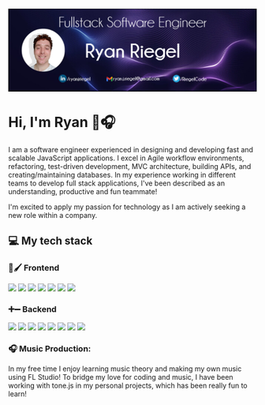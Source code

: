 ![Header](https://github.com/rriegel/rriegel/blob/main/githubCover2.png "Header")

# Hi, I'm Ryan 👋🎧

I am a software engineer experienced in designing and developing fast and scalable JavaScript applications. I excel in Agile workflow environments, refactoring, test-driven development, MVC architecture, building APIs, and creating/maintaining databases. In my experience working in different teams to develop full stack applications, I've been described as an understanding, productive and fun teammate!

I'm excited to apply my passion for technology as I am actively seeking a new role within a company.

## 💻 My tech stack

### 🎨🖌 Frontend

[![](https://img.shields.io/badge/ReactJS-informational?style=flat&color=5ED4F3)](https://reactjs.org/)
[![](https://img.shields.io/badge/HTML-informational?style=flat&color=DD4B24)](https://developer.mozilla.org/en-US/docs/Web/HTML)
[![](https://img.shields.io/badge/CSS-informational?style=flat&color=254ADD)](https://developer.mozilla.org/en-US/docs/Web/CSS)
[![](https://img.shields.io/badge/jQuery-informational?style=flat&color=0765A6)](https://jquery.com/)
[![](https://img.shields.io/badge/Webpack-Babel-informational?style=flat&color=F8DB3F)](https://webpack.js.org/-https://babeljs.io/)
![](https://img.shields.io/badge/Jest-informational?style=flat&color=906F79)
![](https://img.shields.io/badge/Enzyme-informational?style=flat&color=2ECC71)

### ➕➖ Backend

![](https://img.shields.io/badge/Node.js-informational?style=flat&color=74A95F)
![](https://img.shields.io/badge/Express-informational?style=flat&color=FFFFFF)
![](https://img.shields.io/badge/MySQL-informational?style=flat&color=DD8A00)
![](https://img.shields.io/badge/PostgreSQL-informational?style=flat&color=31648C)
![](https://img.shields.io/badge/MongoDB-informational?style=flat&color=439543)
![](https://img.shields.io/badge/AWS-informational?style=flat&color=FF9900)
![](https://img.shields.io/badge/Docker-informational?style=flat&color=2491E6)
![](https://img.shields.io/badge/Supertest-informational?style=flat&color=906F79)

### 🎧 Music Production:
In my free time I enjoy learning music theory and making my own music using FL Studio! To bridge my love for coding and music, I have been working with tone.js in my personal projects, which has been really fun to learn!

<!--
**rriegel/rriegel** is a ✨ _special_ ✨ repository because its `README.md` (this file) appears on your GitHub profile.

Here are some ideas to get you started:

- 🔭 I’m currently working on ...
- 🌱 I’m currently learning ...
- 👯 I’m looking to collaborate on ...
- 🤔 I’m looking for help with ...
- 💬 Ask me about ...
- 📫 How to reach me: ...
- 😄 Pronouns: ...
- ⚡ Fun fact: ...
-->
